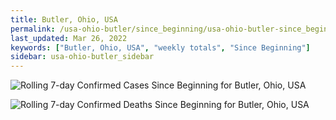 ```yaml
---
title: Butler, Ohio, USA
permalink: /usa-ohio-butler/since_beginning/usa-ohio-butler-since_beginning.html
last_updated: Mar 26, 2022
keywords: ["Butler, Ohio, USA", "weekly totals", "Since Beginning"]
sidebar: usa-ohio-butler_sidebar
---
```


![Rolling 7-day Confirmed Cases Since Beginning for Butler, Ohio, USA](/covid_tracker/images/graphs/usa-ohio-butler-rolling_7_days_confirmed-since_beginning_graph.png)

![Rolling 7-day Confirmed Deaths Since Beginning for Butler, Ohio, USA](/covid_tracker/images/graphs/usa-ohio-butler-rolling_7_days_deaths-since_beginning_graph.png)
